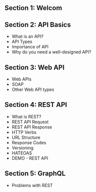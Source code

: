 ## Section 1: Welcom
## Section 2: API Basics
  - What is an API?
  - API Types
  - Importance of API
  - Why do you need a well-designed API?
## Section 3: Web API
  - Web APIs
  - SOAP
  - Other Web API types
## Section 4: REST API
  - What is REST?
  - REST API Request
  - REST API Response
  - HTTP Verbs
  - URL Structure
  - Response Codes
  - Versioning
  - HATEOAS
  - DEMO - REST API
## Section 5: GraphQL
  - Problems with REST